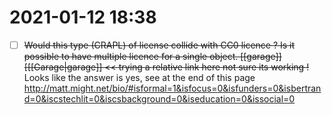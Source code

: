 

# 2021-01-12 18:38
- [ ]  ~~Would this type (CRAPL) of license collide with CC0 licence ? Is it possible to have multiple licence for a single object. [[garage]] [[[Garage|garage]] << trying a relative link here not sure its working !~~ Looks like the answer is yes, see at the end of this page http://matt.might.net/bio/#isformal=1&isfocus=0&isfunders=0&isbertrand=0&iscstechlit=0&iscsbackground=0&iseducation=0&issocial=0

